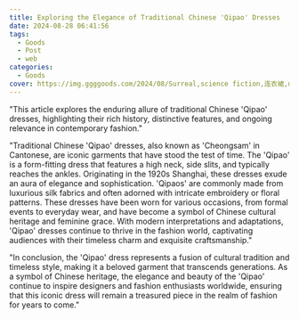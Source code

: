 ```yaml
---
title: Exploring the Elegance of Traditional Chinese 'Qipao' Dresses
date: 2024-08-28 06:41:56
tags:
  - Goods
  - Post
  - web
categories:
  - Goods
cover: https://img.ggggoods.com/2024/08/Surreal,science fiction,连衣裙,dress,technology,tech,diagrams,renderings,colors_20240830_00001_.png
---
```


"This article explores the enduring allure of traditional Chinese 'Qipao' dresses, highlighting their rich history, distinctive features, and ongoing relevance in contemporary fashion."

"Traditional Chinese 'Qipao' dresses, also known as 'Cheongsam' in Cantonese, are iconic garments that have stood the test of time. The 'Qipao' is a form-fitting dress that features a high neck, side slits, and typically reaches the ankles. Originating in the 1920s Shanghai, these dresses exude an aura of elegance and sophistication. 'Qipaos' are commonly made from luxurious silk fabrics and often adorned with intricate embroidery or floral patterns. These dresses have been worn for various occasions, from formal events to everyday wear, and have become a symbol of Chinese cultural heritage and feminine grace. With modern interpretations and adaptations, 'Qipao' dresses continue to thrive in the fashion world, captivating audiences with their timeless charm and exquisite craftsmanship."

"In conclusion, the 'Qipao' dress represents a fusion of cultural tradition and timeless style, making it a beloved garment that transcends generations. As a symbol of Chinese heritage, the elegance and beauty of the 'Qipao' continue to inspire designers and fashion enthusiasts worldwide, ensuring that this iconic dress will remain a treasured piece in the realm of fashion for years to come."
